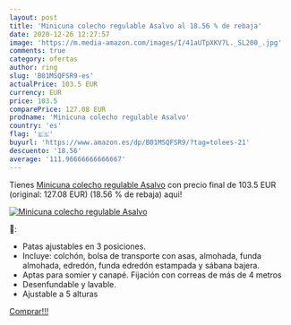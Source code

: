 ```yaml
---
layout: post
title: 'Minicuna colecho regulable Asalvo al 18.56 % de rebaja'
date: 2020-12-26 12:27:57
image: 'https://m.media-amazon.com/images/I/41aUTpXKV7L._SL200_.jpg'
comments: true
category: ofertas
author: ring
slug: 'B01MSQFSR9-es'
actualPrice: 103.5 EUR
currency: EUR
price: 103.5
comparePrice: 127.08 EUR
prodname: 'Minicuna colecho regulable Asalvo'
country: 'es'
flag: '🇪🇸'
buyurl: 'https://www.amazon.es/dp/B01MSQFSR9/?tag=tolees-21'
descuento: '18.56'
average: '111.96666666666667'
---
```


Tienes [Minicuna colecho regulable Asalvo](https://www.amazon.es/dp/B01MSQFSR9/?tag=tolees-21) con precio final de  103.5 EUR (original: 127.08 EUR) (18.56 %  de rebaja) aqui!

[![Minicuna colecho regulable Asalvo](https://m.media-amazon.com/images/I/41aUTpXKV7L._SL200_.jpg)](https://www.amazon.es/dp/B01MSQFSR9/?tag=tolees-21)

🔎:

- Patas ajustables en 3 posiciones.
- Incluye: colchón, bolsa de transporte con asas, almohada, funda almohada, edredón, funda edredón estampada y sábana bajera.
- Aptas para somier y canapé. Fijación con correas de más de 4 metros
- Desenfundable y lavable.
- Ajustable a 5 alturas

[Comprar!!!](https://www.amazon.es/dp/B01MSQFSR9/?tag=tolees-21)
